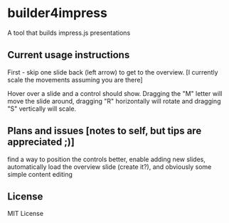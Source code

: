 builder4impress
==============
A tool that builds impress.js presentations


Current usage instructions
---------

First - skip one slide back (left arrow) to get to the overview. [I currently scale the movements assuming you are there]

Hover over a slide and a control should show. Dragging the "M" letter will move the slide around, dragging "R" horizontally will rotate and dragging "S" vertically will scale.



Plans and issues [notes to self, but tips are appreciated ;)]
---------

find a way to position the controls better,
enable adding new slides,
automatically load the overview slide (create it?),
and obviously some simple content editing


License
---------
MIT License

